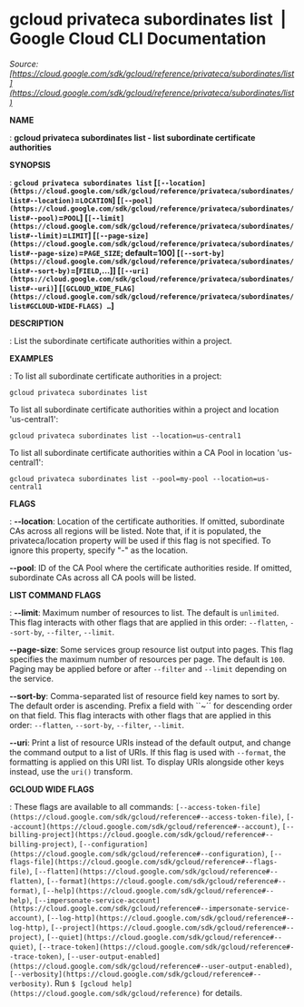 # gcloud privateca subordinates list  |  Google Cloud CLI Documentation

*Source: [https://cloud.google.com/sdk/gcloud/reference/privateca/subordinates/list](https://cloud.google.com/sdk/gcloud/reference/privateca/subordinates/list)*

**NAME**

: **gcloud privateca subordinates list - list subordinate certificate authorities**

**SYNOPSIS**

: **`gcloud privateca subordinates list` [`[--location](https://cloud.google.com/sdk/gcloud/reference/privateca/subordinates/list#--location)`=`LOCATION`] [`[--pool](https://cloud.google.com/sdk/gcloud/reference/privateca/subordinates/list#--pool)`=`POOL`] [`[--limit](https://cloud.google.com/sdk/gcloud/reference/privateca/subordinates/list#--limit)`=`LIMIT`] [`[--page-size](https://cloud.google.com/sdk/gcloud/reference/privateca/subordinates/list#--page-size)`=`PAGE_SIZE`; default=100] [`[--sort-by](https://cloud.google.com/sdk/gcloud/reference/privateca/subordinates/list#--sort-by)`=[`FIELD`,…]] [`[--uri](https://cloud.google.com/sdk/gcloud/reference/privateca/subordinates/list#--uri)`] [`[GCLOUD_WIDE_FLAG](https://cloud.google.com/sdk/gcloud/reference/privateca/subordinates/list#GCLOUD-WIDE-FLAGS) …`]**

**DESCRIPTION**

: List the subordinate certificate authorities within a project.

**EXAMPLES**

: To list all subordinate certificate authorities in a project:

```
gcloud privateca subordinates list
```

To list all subordinate certificate authorities within a project and location
'us-central1':

```
gcloud privateca subordinates list --location=us-central1
```

To list all subordinate certificate authorities within a CA Pool in location
'us-central1':

```
gcloud privateca subordinates list --pool=my-pool --location=us-central1
```

**FLAGS**

: **--location**:
Location of the certificate authorities. If omitted, subordinate CAs across all
regions will be listed. Note that, if it is populated, the privateca/location
property will be used if this flag is not specified. To ignore this property,
specify "-" as the location.

**--pool**:
ID of the CA Pool where the certificate authorities reside. If omitted,
subordinate CAs across all CA pools will be listed.

**LIST COMMAND FLAGS**

: **--limit**:
Maximum number of resources to list. The default is `unlimited`. This
flag interacts with other flags that are applied in this order:
`--flatten`, `--sort-by`, `--filter`,
`--limit`.

**--page-size**:
Some services group resource list output into pages. This flag specifies the
maximum number of resources per page. The default is `100`. Paging
may be applied before or after `--filter` and `--limit`
depending on the service.

**--sort-by**:
Comma-separated list of resource field key names to sort by. The default order
is ascending. Prefix a field with ``~´´ for descending order on that
field. This flag interacts with other flags that are applied in this order:
`--flatten`, `--sort-by`, `--filter`,
`--limit`.

**--uri**:
Print a list of resource URIs instead of the default output, and change the
command output to a list of URIs. If this flag is used with
`--format`, the formatting is applied on this URI list. To display
URIs alongside other keys instead, use the `uri()` transform.

**GCLOUD WIDE FLAGS**

: These flags are available to all commands: `[--access-token-file](https://cloud.google.com/sdk/gcloud/reference#--access-token-file)`,
`[--account](https://cloud.google.com/sdk/gcloud/reference#--account)`, `[--billing-project](https://cloud.google.com/sdk/gcloud/reference#--billing-project)`,
`[--configuration](https://cloud.google.com/sdk/gcloud/reference#--configuration)`,
`[--flags-file](https://cloud.google.com/sdk/gcloud/reference#--flags-file)`,
`[--flatten](https://cloud.google.com/sdk/gcloud/reference#--flatten)`, `[--format](https://cloud.google.com/sdk/gcloud/reference#--format)`, `[--help](https://cloud.google.com/sdk/gcloud/reference#--help)`, `[--impersonate-service-account](https://cloud.google.com/sdk/gcloud/reference#--impersonate-service-account)`,
`[--log-http](https://cloud.google.com/sdk/gcloud/reference#--log-http)`,
`[--project](https://cloud.google.com/sdk/gcloud/reference#--project)`, `[--quiet](https://cloud.google.com/sdk/gcloud/reference#--quiet)`, `[--trace-token](https://cloud.google.com/sdk/gcloud/reference#--trace-token)`, `[--user-output-enabled](https://cloud.google.com/sdk/gcloud/reference#--user-output-enabled)`,
`[--verbosity](https://cloud.google.com/sdk/gcloud/reference#--verbosity)`.
Run `$ [gcloud help](https://cloud.google.com/sdk/gcloud/reference)` for details.